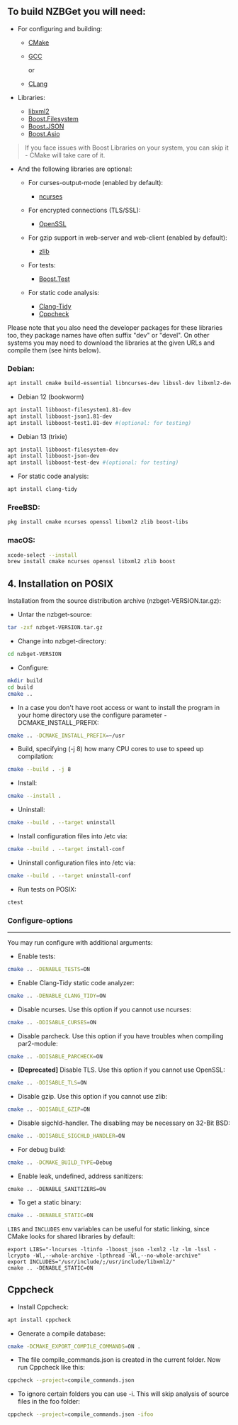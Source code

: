 ## To build NZBGet you will need:

  - For configuring and building:
    - [CMake](https://cmake.org/)
    - [GCC](https://gcc.gnu.org/)

      or
    - [CLang](https://clang.llvm.org/)

  - Libraries:
    - [libxml2](https://gitlab.gnome.org/GNOME/libxml2/-/wikis/home)
    - [Boost.Filesystem](https://github.com/boostorg/filesystem)
    - [Boost.JSON](https://github.com/boostorg/json)
    - [Boost.Asio](https://github.com/boostorg/asio)
    
> If you face issues with Boost Libraries on your system, you can skip it - CMake will take care of it.

- And the following libraries are optional:

    - For curses-output-mode (enabled by default):
      - [ncurses](https://invisible-island.net/ncurses)
    
  - For encrypted connections (TLS/SSL):
    - [OpenSSL](https://www.openssl.org)

  - For gzip support in web-server and web-client (enabled by default):
    - [zlib](https://www.zlib.net/)
  
  - For tests:
    - [Boost.Test](https://github.com/boostorg/test)

  - For static code analysis:
    - [Clang-Tidy](https://clang.llvm.org/extra/clang-tidy/)
    - [Cppcheck](https://cppcheck.sourceforge.io/)

Please note that you also 
need the developer packages for these libraries too, they package names 
have often suffix "dev" or "devel". On other systems you may need to 
download the libraries at the given URLs and compile them (see hints below).

### Debian:  
```bash
apt install cmake build-essential libncurses-dev libssl-dev libxml2-dev zlib1g-dev
```
  - Debian 12 (bookworm)
```bash
apt install libboost-filesystem1.81-dev
apt install libboost-json1.81-dev
apt install libboost-test1.81-dev #(optional: for testing)
```
  - Debian 13 (trixie)
```bash
apt install libboost-filesystem-dev
apt install libboost-json-dev 
apt install libboost-test-dev #(optional: for testing)
```
  - For static code analysis:
```bash
apt install clang-tidy
```
### FreeBSD: 
```bash
pkg install cmake ncurses openssl libxml2 zlib boost-libs
```
### macOS:
```bash
xcode-select --install
brew install cmake ncurses openssl libxml2 zlib boost
```

## 4. Installation on POSIX

Installation from the source distribution archive (nzbget-VERSION.tar.gz):

  - Untar the nzbget-source:
```bash
tar -zxf nzbget-VERSION.tar.gz
```
  - Change into nzbget-directory:
```bash
cd nzbget-VERSION
```
  - Configure:
``` bash
mkdir build
cd build
cmake ..
```
  - In a case you don't have root access or want to install the program
    in your home directory use the configure parameter -DCMAKE_INSTALL_PREFIX:
```bash
cmake .. -DCMAKE_INSTALL_PREFIX=~/usr
```
  - Build, specifying (-j 8) how many CPU cores to use to speed up compilation:
```bash
cmake --build . -j 8 
```
  - Install:
```bash
cmake --install .
```
  - Uninstall:
```bash
cmake --build . --target uninstall
```
  - Install configuration files into <prefix>/etc via:
```bash
cmake --build . --target install-conf
```
  - Uninstall configuration files into <prefix>/etc via:
```bash
cmake --build . --target uninstall-conf
```
  - Run tests on POSIX:
```bash
ctest
```

### Configure-options
---------------------
You may run configure with additional arguments:
  - Enable tests:
```bash
cmake .. -DENABLE_TESTS=ON
```
  - Enable Clang-Tidy static code analyzer:
```bash
cmake .. -DENABLE_CLANG_TIDY=ON
```
  - Disable ncurses. Use this option if you cannot use ncurses:
```bash
cmake .. -DDISABLE_CURSES=ON
```
  - Disable parcheck. Use this option if you have troubles when compiling par2-module:
```bash
cmake .. -DDISABLE_PARCHECK=ON
```
  - **[Deprecated]** Disable TLS. Use this option if you cannot use OpenSSL:
```bash
cmake .. -DDISABLE_TLS=ON
```
  - Disable gzip. Use this option if you cannot use zlib:
```bash
cmake .. -DDISABLE_GZIP=ON
``` 
  - Disable sigchld-handler. The disabling may be necessary on 32-Bit BSD:
```bash
cmake .. -DDISABLE_SIGCHLD_HANDLER=ON
``` 
  - For debug build:
```bash
cmake .. -DCMAKE_BUILD_TYPE=Debug
``` 
  - Enable leak, undefined, address sanitizers:
```
cmake .. -DENABLE_SANITIZERS=ON
```
  - To get a static binary:
```bash
cmake .. -DENABLE_STATIC=ON
```
`LIBS` and `INCLUDES` env variables can be useful for static linking, since CMake looks for shared libraries by default:
```
export LIBS="-lncurses -ltinfo -lboost_json -lxml2 -lz -lm -lssl -lcrypto -Wl,--whole-archive -lpthread -Wl,--no-whole-archive"
export INCLUDES="/usr/include/;/usr/include/libxml2/"
cmake .. -DENABLE_STATIC=ON
```
## Cppcheck
  - Install Cppcheck:
```bash
apt install cppcheck
```
  - Generate a compile database:
```bash
cmake -DCMAKE_EXPORT_COMPILE_COMMANDS=ON .
```
  - The file compile_commands.json is created in the current folder. Now run Cppcheck like this:
```bash
cppcheck --project=compile_commands.json
```
 - To ignore certain folders you can use -i. This will skip analysis of source files in
the foo folder:
```bash
cppcheck --project=compile_commands.json -ifoo
```
